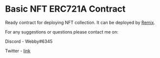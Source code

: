 # Basic NFT ERC721A Contract

Ready contract for deploying NFT collection.
It can be deployed by [Remix](https://remix.ethereum.org/).

For any suggestions or questions please contact me on:

Discord - Webby#6345

Twitter - [link](https://twitter.com/nft_webby)
